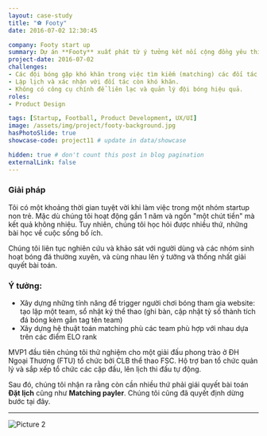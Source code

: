 ```yaml
---
layout: case-study
title: "⚽ Footy"
date: 2016-07-02 12:30:45

company: Footy start up
summary: Dự án **Footy** xuất phát từ ý tưởng kết nối cộng đồng yêu thích bóng đá, nơi bạn có thể ra sân cùng với đồng đội hoặc thậm chí là những người xa lạ. Dựa trên bài toán thực tế khi bạn phải tổ chức các trận đấu, tìm đối thủ, **Footy** đề xuất các kết quả phù hợp theo từng đội bóng và từng cầu thủ.
project-date: 2016-07-02
challenges:
- Các đội bóng gặp khó khăn trong việc tìm kiếm (matching) các đối tác để đá bóng đều đặn thường xuyên.
- Lập lịch và xác nhận với đối tác còn khó khăn.
- Không có công cụ chính để liên lạc và quản lý đội bóng hiệu quả.
roles:
- Product Design

tags: [Startup, Football, Product Development, UX/UI]
image: /assets/img/project/footy-background.jpg
hasPhotoSlide: true
showcase-code: project11 # update in data/showcase

hidden: true # don't count this post in blog pagination
externalLink: false
---
```


### Giải pháp
<p>Tôi có một khoảng thời gian tuyệt vời khi làm việc trong một nhóm startup non trẻ. Mặc dù chúng tôi hoạt động gần 1 năm và ngốn "một chút tiền" mà kết quả không nhiêu. Tuy nhiên, chúng tôi học hỏi được nhiều thứ, những bài học về cuộc sống bổ ích.</p>

Chúng tôi liên tục nghiên cứu và khảo sát với người dùng và các nhóm sinh hoạt bóng đá thường xuyên, và cùng nhau lên ý tưởng và thống nhất giải quyết bài toán.

### Ý tưởng:
- Xây dựng những tính năng để trigger người chơi bóng tham gia website: tạo lập một team, sổ nhật ký thể thao (ghi bàn, cập nhật tỷ số thành tích đá bóng kèm gắn tag tên team)
- Xây dựng hệ thuật toán matching phù các team phù hợp với nhau dựa trên các điểm ELO rank

MVP1 đầu tiên chúng tôi thử nghiệm cho một giải đấu phong trào ở ĐH Ngoại Thương (FTU) tổ chức bởi CLB thể thao FSC. Hộ trợ ban tổ chức quản lý và sắp xếp tổ chức các cặp đấu, lên lịch thi đấu tự động.

Sau đó, chúng tôi nhận ra rằng còn cần nhiều thứ phải giái quyết bài toán **Đặt lịch** cũng như **Matching payler**. Chúng tôi cũng đã quyết định dừng bước tại đây.

---

![Picture 2](/assets/img/project/footy1.jpg)


